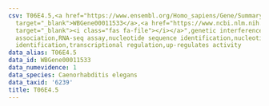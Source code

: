 ```yaml
---
csv: T06E4.5,<a href="https://www.ensembl.org/Homo_sapiens/Gene/Summary?db=core;g=WBGene00011533"
  target="_blank">WBGene00011533</a>,<a href="https://www.ncbi.nlm.nih.gov/pubmed/27496166"
  target="_blank"><i class="fas fa-file"></i></a>",genetic interference,functional
  association,RNA-seq assay,nucleotide sequence identification,nucleotide sequence
  identification,transcriptional regulation,up-regulates activity
data_alias: T06E4.5
data_id: WBGene00011533
data_numevidence: 1
data_species: Caenorhabditis elegans
data_taxid: '6239'
title: T06E4.5
---
```


